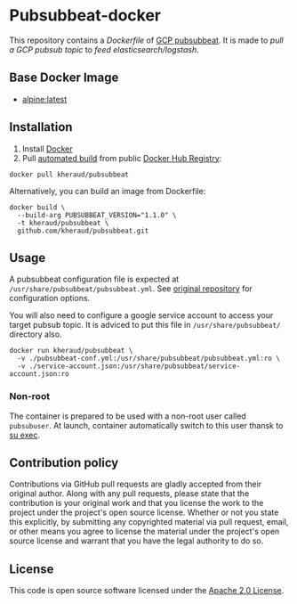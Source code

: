 # Pubsubbeat-docker

This repository contains a *Dockerfile* of [GCP pubsubbeat](https://github.com/GoogleCloudPlatform/pubsubbeat). It is made to *pull a GCP pubsub topic* to *feed elasticsearch/logstash*.

## Base Docker Image ##

* [alpine:latest](https://hub.docker.com/_/alpine)

## Installation ##

1. Install [Docker](https://www.docker.com)
2. Pull [automated build](https://hub.docker.com/r/kheraud/pubsubbeat/) from public [Docker Hub Registry](https://registry.hub.docker.com):
```
docker pull kheraud/pubsubbeat
```

Alternatively, you can build an image from Dockerfile:
```
docker build \
  --build-arg PUBSUBBEAT_VERSION="1.1.0" \
  -t kheraud/pubsubbeat \
  github.com/kheraud/pubsubbeat.git
```

## Usage ##
A pubsubbeat configuration file is expected at `/usr/share/pubsubbeat/pubsubbeat.yml`. See [original repository](https://github.com/GoogleCloudPlatform/pubsubbeat) for configuration options.

You will also need to configure a google service account to access your target pubsub topic. It is adviced to put this file in `/usr/share/pubsubbeat/` directory also.

```
docker run kheraud/pubsubbeat \
  -v ./pubsubbeat-conf.yml:/usr/share/pubsubbeat/pubsubbeat.yml:ro \
  -v ./service-account.json:/usr/share/pubsubbeat/service-account.json:ro
```

### Non-root ###
The container is prepared to be used with a non-root user called `pubsubuser`. At launch, container automatically switch to this user thansk to [su exec](https://github.com/ncopa/su-exec).

## Contribution policy ##

Contributions via GitHub pull requests are gladly accepted from their original author. Along with any pull requests, please state that the contribution is your original work and that you license the work to the project under the project's open source license. Whether or not you state this explicitly, by submitting any copyrighted material via pull request, email, or other means you agree to license the material under the project's open source license and warrant that you have the legal authority to do so.


## License ##

This code is open source software licensed under the [Apache 2.0 License]("http://www.apache.org/licenses/LICENSE-2.0.html").
